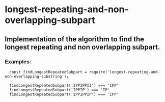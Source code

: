 # longest-repeating-and-non-overlapping-subpart
## Implementation of the algorithm to find the longest repeating and non overlapping subpart.

### Examples:

```
  const findLongestRepeatedSubpart = require('longest-repeating-and-non-overlapping-substring');

  findLongestRepeatedSubpart('IPPIPPII') === 'IPP'
  findLongestRepeatedSubpart('IPPIP') === 'IP'
  findLongestRepeatedSubpart('IPPIPPIP') === 'IPP'
```
